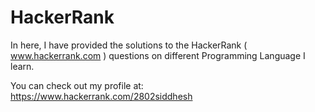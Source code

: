 # HackerRank
In here, I have provided the solutions to the HackerRank ( www.hackerrank.com ) questions on different Programming Language I learn.

You can check out my profile at: https://www.hackerrank.com/2802siddhesh


